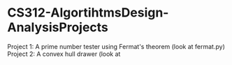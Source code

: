 # CS312-AlgortihtmsDesign-AnalysisProjects
Project 1: A prime number tester using Fermat's theorem (look at fermat.py)
Project 2: A convex hull drawer (look at 
